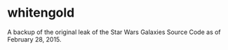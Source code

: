 # whitengold
A backup of the original leak of the Star Wars Galaxies Source Code as of February 28, 2015.
